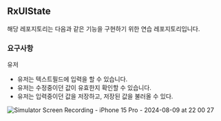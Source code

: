 ## RxUIState

해당 레포지토리는 다음과 같은 기능을 구현하기 위한 연습 레포지토리입니다.

### 요구사항
유저
- 유저는 텍스트필드에 입력을 할 수 있습니다.
- 유저는 수정중이던 값이 유효한지 확인할 수 있습니다.
- 유저는 입력중이던 값을 저장하고, 저장된 값을 불러올 수 있다.

![Simulator Screen Recording - iPhone 15 Pro - 2024-08-09 at 22 00 27](https://github.com/user-attachments/assets/b98f36b8-e90a-4f24-b275-b1a0c1f4e355)
